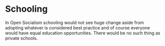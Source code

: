 # Schooling

In Open Socialism schooling would not see huge change aside from adopting whatever is considered best practice and of course everyone would have equal education opportunities. There would be no such thing as private schools.
